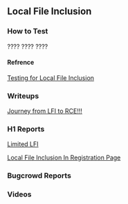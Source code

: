 ## Local File Inclusion

### How to Test

????
????
????

#### Refrence
[Testing for Local File Inclusion](https://owasp.org/www-project-web-security-testing-guide/v42/4-Web_Application_Security_Testing/07-Input_Validation_Testing/11.1-Testing_for_Local_File_Inclusion)




### Writeups 

[Journey from LFI to RCE!!!](https://infosecwriteups.com/bugbounty-journey-from-lfi-to-rce-how-a69afe5a0899)


### H1 Reports

[Limited LFI](https://hackerone.com/reports/895972)

[Local File Inclusion In Registration Page](https://hackerone.com/reports/1007799)
### Bugcrowd Reports


### Videos




